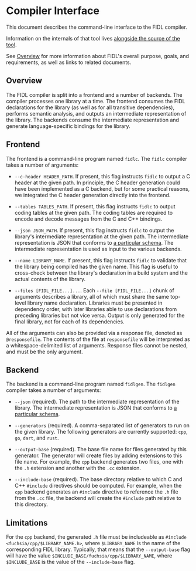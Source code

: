 # Compiler Interface

This document describes the command-line interface to the FIDL compiler.

Information on the internals of that tool lives
[alongside the source of the tool](../../system/host/fidl/README.md).

See [Overview](../intro/README.md) for more information about FIDL's overall
purpose, goals, and requirements, as well as links to related documents.

## Overview

The FIDL compiler is split into a frontend and a number of backends. The
compiler processes one library at a time. The frontend consumes the FIDL
declarations for the library (as well as for all transitive dependencies),
performs semantic analysis, and outputs an intermediate representation of the
library. The backends consume the intermediate representation and generate
language-specific bindings for the library.

## Frontend

The frontend is a command-line program named `fidlc`. The `fidlc` compiler takes
a number of arguments:

 * `--c-header HEADER_PATH`. If present, this flag instructs `fidlc` to output
   a C header at the given path. In principle, the C header generation could
   have been implemented as a C backend, but for some practical reasons, we
   integrated the C header generation directly into the frontend.

 * `--tables TABLES_PATH`. If present, this flag instructs `fidlc` to output
   coding tables at the given path. The coding tables are required to encode and
   decode messages from the C and C++ bindings.

 * `--json JSON_PATH`. If present, this flag instructs `fidlc` to output the
   library's intermediate representation at the given path. The intermediate
   representation is JSON that conforms to [a particular schema](../../system/host/fidl/schema.json).
   The intermediate representation is used as input to the various backends.

 * `--name LIBRARY_NAME`. If present, this flag instructs `fidlc` to validate
   that the library being compiled has the given name. This flag is useful to
   cross-check between the library's declaration in a build system and the
   actual contents of the library.

 * `--files [FIDL_FILE...]...`. Each `--file [FIDL_FILE...]` chunk of arguments
   describes a library, all of which must share the same top-level library name
   declaration. Libraries must be presented in dependency order, with later
   libraries able to use declarations from preceding libraries but not vice versa.
   Output is only generated for the final library, not for each of its dependencies.

All of the arguments can also be provided via a response file, denoted as
`@responsefile`. The contents of the file at `responsefile` will be interpreted
as a whitespace-delimited list of arguments. Response files cannot be nested,
and must be the only argument.

## Backend

The backend is a command-line program named `fidlgen`. The `fidlgen` compiler
takes a number of arguments:

 * `--json` (required). The path to the intermediate representation of the
   library. The intermediate representation is JSON that conforms to
   [a particular schema](../../system/host/fidl/schema.json).

 * `--generators` (required). A comma-separated list of generators to run on the
   given library. The following generators are currently supported: `cpp`, `go`,
   `dart`, and `rust`.

 * `--output-base` (required). The base file name for files generated by this
   generator. The generator will create files by adding extensions to this file
   name. For example, the `cpp` backend generates two files, one with the `.h`
   extension and another with the `.cc` extension.

 * `--include-base` (required). The base directory relative to which C and C++
   `#include` directives should be computed. For example, when the `cpp` backend
   generates an `#include` directive to reference the `.h` file from the `.cc`
   file, the backend will create the `#include` path relative to this directory.

## Limitations

For the `cpp` backend, the generated `.h` file must be includeable as
`#include <fuchsia/cpp/$LIBRARY_NAME.h>`, where `$LIBRARY_NAME` is the name of
the corresponding FIDL library. Typically, that means that the `--output-base`
flag will have the value `$INCLUDE_BASE/fuchsia/cpp/$LIBRARY_NAME`, where
`$INCLUDE_BASE` is the value of the `--include-base` flag.
